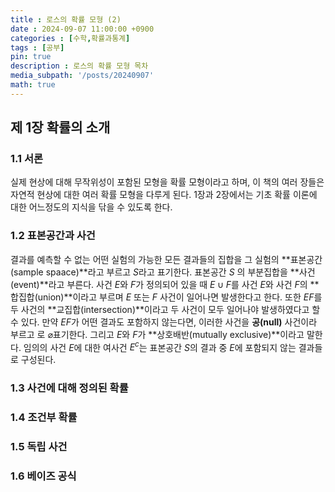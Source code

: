 ```yaml
---
title : 로스의 확률 모형 (2)
date : 2024-09-07 11:00:00 +0900
categories : [수학,확률과통계]
tags : [공부]
pin: true
description : 로스의 확률 모형 목차
media_subpath: '/posts/20240907'
math: true
---
```


## 제 1장 확률의 소개

### 1.1 서론
실제 현상에 대해 무작위성이 포함된 모형을 확률 모형이라고 하며, 이 책의 여러 장들은 자연적 현상에 대한 여러 확률 모형을 다루게 된다.
1장과 2장에서는 기초 확률 이론에 대한 어느정도의 지식을 닦을 수 있도록 한다.

### 1.2 표본공간과 사건
결과를 예측할 수 없는 어떤 실험의 가능한 모든 결과들의 집합을 그 실험의 **표본공간(sample spaace)**라고 부르고 $S$라고 표기한다.
표본공간 $S$ 의 부분집합을 **사건(event)**라고 부른다.
사건 $E$와 $F$가 정의되어 있을 때 $E\cup F$를 사건 $E$와 사건 $F$의 **합집합(union)**이라고 부르며 $E$ 또는 $F$ 사건이 일어나면 발생한다고 한다.
또한 $EF$를 두 사건의 **교집합(intersection)**이라고 두 사건이 모두 일어나야 발생하였다고 할 수 있다.
만약 $EF$가 어떤 결과도 포함하지 않는다면, 이러한 사건을 **공(null)** 사건이라 부르고 로 $\varnothing$표기한다.
그리고 $E$와 $F$가 **상호배반(mutually exclusive)**이라고 말한다.
임의의 사건 $E$에 대한 여사건 $E^c$는 표본공간 $S$의 결과 중 $E$에 포함되지 않는 결과들로 구성된다.

### 1.3 사건에 대해 정의된 확률

### 1.4 조건부 확률

### 1.5 독립 사건

### 1.6 베이즈 공식
